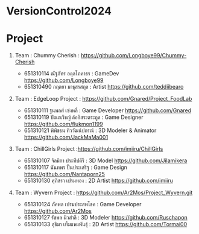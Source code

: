 # VersionControl2024


# Project

1.  Team : Chummy Cherish : https://github.com/Longboye99/Chummy-Cherish
    - 651310114 ณัฐภัทร อดุลโภคาธร : GameDev
    https://github.com/Longboye99
    - 651310490 กฤตยา มาธุสรสกุล : Artist
    https://github.com/teddiibearo

2.  Team : EdgeLoop
    Project : https://github.com/Gnared/Project_FoodLab

    - 651310111 ฐนพลศ์ เซ่งหลี่ : Game Developer
    https://github.com/Gnared
    - 651310119 ปัณณวิชญ์ ล้ออิสระตระกูล : Game Designer
    https://github.com/flukmon1199
    - 651310121 พิพิชธน ทิววัฒน์ปกรณ์ : 3D Modeler & Animator
    https://github.com/JackMaMa001

3.  Team : ChillGirls
    Project :https://github.com/imiiru/ChillGirls

    - 651310107 จิลมิกา ประทีปคีรี : 3D Model 
    https://github.com/Jilamikera
    - 651310117 นันทพร ปั้นประเสริฐ : Game Design 
    https://github.com/Nantaporn25
    - 651310130 ศุภิสรา เปรมทอง : 2D Artist 
    https://github.com/imiiru

6.  Team : Wyvern 
    Project : https://github.com/Ar2Mos/Project_Wyvern.git

    - 651310124 ภัคพล เปรมประสพโชค : Game Developer
    https://github.com/Ar2Mos
    - 651310127 รัชพล ผิวสำลี : 3D Modeler
    https://github.com/Ruschapon
    - 651310133 สุธิมา เทิ้มแพงพันธ์ุ : 2D Artist
    https://github.com/Tormai00
